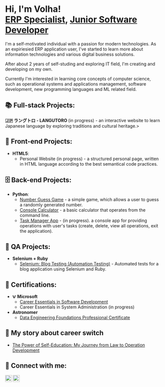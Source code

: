 <h1>Hi, I'm Volha! <br/><a href="https://www.linkedin.com/in/volha-sakalouskaya/">ERP Specialist</a>, <a href="https://github.com/devolha">Junior Software Developer</a></h1>

<p>I'm a self-motivated individual with a passion for modern technologies. As an expiriesied ERP application user, I've started to learn more about information technologies and various digital business solutions.
<p>After about 2 years of self-studing and exploring IT field, I'm creating and developing on my own.</p>
<p>Currently I'm interested in learning core concepts of computer science, such as operational systems and applications management, software development, new programming languages and ML related field.</p>

<h2>📚 Full-stack Projects:</h2>

<b> 🇯🇵  ラングトロ - LANGUTORO </b> (in progress) - an interactive website to learn Japanese language by exploring traditions and cultural heritage.>

<h2>🎨 Front-end Projects:</h2>

-   <b>HTML5</b>:
    -   Personal Website (in progress) - a structured personal page, written in HTML language according to the best semantical code practices.

<h2>🗄️ Back-end Projects:</h2>

-   <b>Python</b>:
    -   [Number Guess Game](https://github.com/devolha/guess-game) - a simple game, which allows a user to guess a randomly generated number.
    -   [Console Calculator](https://github.com/devolha/console_calculator) - a basic calculator that operates from the command line.
    -   [Task Manager App](https://github.com/devolha/task_management) - (in progress). a console app for providing operations with user's tasks (create, delete, view all operations, exit the application).

<h2>🧪 QA Projects:</h2>

-   <b>Selenium + Ruby</b>
    -   [Selenium: Blog Testing (Automation Testing)](https://github.com/devolha/selenium_blog_test) - Automated tests for a blog application using Selenium and Ruby.

<h2>📄 Certifications:</h2>

-   <b><img alt="VolhaSakalouskaya | Microsoft" width="12px" src="https://cdn.jsdelivr.net/npm/simple-icons@3.13.0/icons/microsoft.svg" />  Microsoft</b>
    -   [Career Essentials in Software Development](https://www.linkedin.com/learning/certificates/dfea717dbd57c75751e2c7981bc15d870c9679d717c9ddc14bfe3ee6abe9090c)
    -   Career Essentials in System Administration (in progress)
-   <b>Astronomer</b>
    - [Data Engineering Foundations Professional Certificate](https://www.linkedin.com/learning/certificates/5b2abc69af91ae4cd2c8308b5f5f850326fb1aa7671a06d79ac0111de3cec28a)

<h2>📇 My story about career switch</h2>

-   [The Power of Self-Education: My Journey from Law to Operation Development](https://www.linkedin.com/pulse/power-self-education-my-journey-from-law-operation-volha-sakalouskaya-c8gwc/?trackingId=15%2Bp7%2F%2FYSTmPm3iq%2F71wkA%3D%3D)


<h2> 🤳 Connect with me:</h2>

[<img align="left" alt="VolhaSakalouskaya | LinkedIn" width="22px" src="https://cdn.jsdelivr.net/npm/simple-icons@v3/icons/linkedin.svg" />][linkedin]
[<img align="left" alt="VolhaSakalouskaya | LinkedIn" width="22px" src="https://cdn.jsdelivr.net/npm/simple-icons@3.13.0/icons/gmail.svg" />][Gmail]

[linkedin]: https://linkedin.com/in/volha-sakalouskaya/
[Gmail]: https://workspace.google.com/intl/gmail/sokolowskaoa@gmail.com
